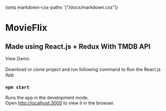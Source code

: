 (setq markdown-css-paths '("/docs/markdown.css"))

# MovieFlix

## Made using React.js + Redux With TMDB API

<div class="demo-button" href="https://ironlad85.github.io/movieflix_react_tmdb/"> View Demo </div>

<br />
Download or clone project and run following command to Run the React.js App

### `npm start`

Runs the app in the development mode.<br> Open [http://localhost:3000](http://localhost:3000) to view it in the browser.
